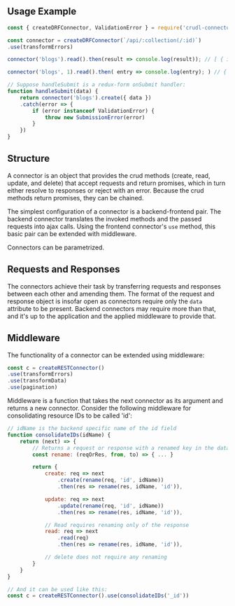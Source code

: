 ## Usage Example

```js
const { createDRFConnector, ValidationError } = require('crudl-connectors-drf');

const connector = createDRFConnector(`/api/:collection(/:id)`)
.use(transformErrors)

connector('blogs').read().then(result => console.log(result)); // [ { id: 1, ... }, { id: 2, ... }, ...]

connector('blogs', 1).read().then( entry => console.log(entry); ) // { id: 1, title: "How to write middleware", ... }

// Suppose handleSubmit is a redux-form onSubmit handler:
function handleSubmit(data) {
    return connector('blogs').create({ data })
    .catch(error => {
        if (error instanceof ValidationError) {
            throw new SubmissionError(error)
        }
    })
}
```

## Structure

A connector is an object that provides the crud methods (create, read, update, and delete) that accept requests and return promises, which in turn either resolve to responses or reject with an error. Because the crud methods return promises, they can be chained.

The simplest configuration of a connector is a backend-frontend pair. The backend connector translates the invoked methods and the passed requests into ajax calls. Using the frontend connector's `use` method, this basic pair can be extended with middleware.

Connectors can be parametrized.

## Requests and Responses

The connectors achieve their task by transferring requests and responses between each other and amending them. The format of the request and response object is insofar open as connectors require only the `data` attribute to be present. Backend connectors may require more than that, and it's up to the application and the applied middleware to provide that.

## Middleware

The functionality of a connector can be extended using middleware:

```js
const c = createRESTConnector()
.use(transformErrors)
.use(transformData)
.use(pagination)
```

Middleware is a function that takes the next connector as its argument and returns a new connector. Consider the following middleware for consolidating resource IDs to be called 'id':

```js
// idName is the backend specific name of the id field
function consolidateIDs(idName) {
    return (next) => {
        // Returns a request or response with a renamed key in the data
        const rename: (reqOrRes, from, to) => { ... }

        return {
            create: req => next
                .create(rename(req, 'id', idName))
                .then(res => rename(res, idName, 'id')),

            update: req => next
                .update(rename(req, 'id', idName))
                .then(res => rename(res, idName, 'id')),

            // Read requires renaming only of the response
            read: req => next
                .read(req)
                .then(res => rename(res, idName, 'id')),

            // delete does not require any renaming
        }
    }
}

// And it can be used like this:
const c = createRESTConnector().use(consolidateIDs('_id'))
```
